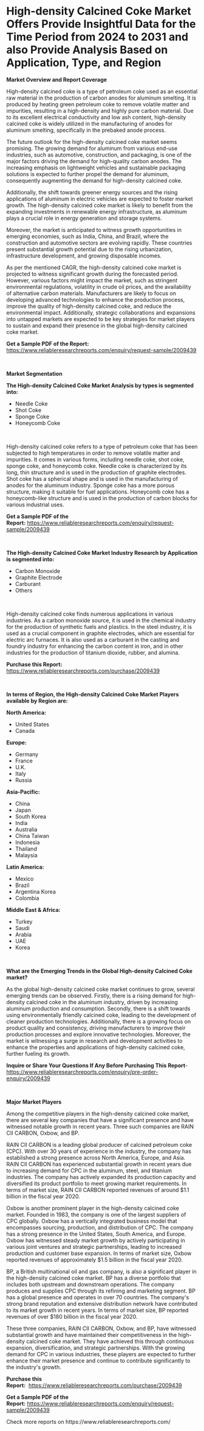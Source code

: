 <p><h1>High-density Calcined Coke Market Offers Provide Insightful Data for the Time Period from 2024 to 2031 and also Provide Analysis Based on Application, Type, and Region</h1></p><p><strong>Market Overview and Report Coverage</strong></p>
<p><p>High-density calcined coke is a type of petroleum coke used as an essential raw material in the production of carbon anodes for aluminum smelting. It is produced by heating green petroleum coke to remove volatile matter and impurities, resulting in a high-density and highly pure carbon material. Due to its excellent electrical conductivity and low ash content, high-density calcined coke is widely utilized in the manufacturing of anodes for aluminum smelting, specifically in the prebaked anode process.</p><p>The future outlook for the high-density calcined coke market seems promising. The growing demand for aluminum from various end-use industries, such as automotive, construction, and packaging, is one of the major factors driving the demand for high-quality carbon anodes. The increasing emphasis on lightweight vehicles and sustainable packaging solutions is expected to further propel the demand for aluminum, consequently augmenting the demand for high-density calcined coke.</p><p>Additionally, the shift towards greener energy sources and the rising applications of aluminum in electric vehicles are expected to foster market growth. The high-density calcined coke market is likely to benefit from the expanding investments in renewable energy infrastructure, as aluminum plays a crucial role in energy generation and storage systems.</p><p>Moreover, the market is anticipated to witness growth opportunities in emerging economies, such as India, China, and Brazil, where the construction and automotive sectors are evolving rapidly. These countries present substantial growth potential due to the rising urbanization, infrastructure development, and growing disposable incomes.</p><p>As per the mentioned CAGR, the high-density calcined coke market is projected to witness significant growth during the forecasted period. However, various factors might impact the market, such as stringent environmental regulations, volatility in crude oil prices, and the availability of alternative carbon materials. Manufacturers are likely to focus on developing advanced technologies to enhance the production process, improve the quality of high-density calcined coke, and reduce the environmental impact. Additionally, strategic collaborations and expansions into untapped markets are expected to be key strategies for market players to sustain and expand their presence in the global high-density calcined coke market.</p></p>
<p><strong>Get a Sample PDF of the Report:</strong> <a href="https://www.reliableresearchreports.com/enquiry/request-sample/2009439">https://www.reliableresearchreports.com/enquiry/request-sample/2009439</a></p>
<p>&nbsp;</p>
<p><strong>Market Segmentation</strong></p>
<p><strong>The High-density Calcined Coke Market Analysis by types is segmented into:</strong></p>
<p><ul><li>Needle Coke</li><li>Shot Coke</li><li>Sponge Coke</li><li>Honeycomb Coke</li></ul></p>
<p>&nbsp;</p>
<p><p>High-density calcined coke refers to a type of petroleum coke that has been subjected to high temperatures in order to remove volatile matter and impurities. It comes in various forms, including needle coke, shot coke, sponge coke, and honeycomb coke. Needle coke is characterized by its long, thin structure and is used in the production of graphite electrodes. Shot coke has a spherical shape and is used in the manufacturing of anodes for the aluminum industry. Sponge coke has a more porous structure, making it suitable for fuel applications. Honeycomb coke has a honeycomb-like structure and is used in the production of carbon blocks for various industrial uses.</p></p>
<p><strong>Get a Sample PDF of the Report:</strong>&nbsp;<a href="https://www.reliableresearchreports.com/enquiry/request-sample/2009439">https://www.reliableresearchreports.com/enquiry/request-sample/2009439</a></p>
<p>&nbsp;</p>
<p><strong>The High-density Calcined Coke Market Industry Research by Application is segmented into:</strong></p>
<p><ul><li>Carbon Monoxide</li><li>Graphite Electrode</li><li>Carburant</li><li>Others</li></ul></p>
<p>&nbsp;</p>
<p><p>High-density calcined coke finds numerous applications in various industries. As a carbon monoxide source, it is used in the chemical industry for the production of synthetic fuels and plastics. In the steel industry, it is used as a crucial component in graphite electrodes, which are essential for electric arc furnaces. It is also used as a carburant in the casting and foundry industry for enhancing the carbon content in iron, and in other industries for the production of titanium dioxide, rubber, and alumina.</p></p>
<p><strong>Purchase this Report:</strong>&nbsp; <a href="https://www.reliableresearchreports.com/purchase/2009439">https://www.reliableresearchreports.com/purchase/2009439</a></p>
<p>&nbsp;</p>
<p><strong>In terms of Region, the High-density Calcined Coke Market Players available by Region are:</strong></p>
<p>
    <p> <strong> North America: </strong>
        <ul>
            <li>United States</li>
            <li>Canada</li>
        </ul>
        </p> 
    <p> <strong> Europe: </strong>
        <ul>
            <li>Germany</li>
            <li>France</li>
            <li>U.K.</li>
            <li>Italy</li>
            <li>Russia</li>
        </ul>
        </p> 
    <p> <strong> Asia-Pacific: </strong>
        <ul>
            <li>China</li>
            <li>Japan</li>
            <li>South Korea</li>
            <li>India</li>
            <li>Australia</li>
            <li>China Taiwan</li>
            <li>Indonesia</li>
            <li>Thailand</li>
            <li>Malaysia</li>
        </ul>
        </p> 
    <p> <strong> Latin America: </strong>
        <ul>
            <li>Mexico</li>
            <li>Brazil</li>
            <li>Argentina Korea</li>
            <li>Colombia</li>
        </ul>
        </p> 
    <p> <strong> Middle East & Africa: </strong>
        <ul>
            <li>Turkey</li>
            <li>Saudi</li>
            <li>Arabia</li>
            <li>UAE</li>
            <li>Korea</li>
        </ul>
    </p>
    </p>
<p>&nbsp;</p>
<p><strong>What are the Emerging Trends in the Global High-density Calcined Coke market?</strong></p>
<p><p>As the global high-density calcined coke market continues to grow, several emerging trends can be observed. Firstly, there is a rising demand for high-density calcined coke in the aluminum industry, driven by increasing aluminum production and consumption. Secondly, there is a shift towards using environmentally friendly calcined coke, leading to the development of cleaner production technologies. Additionally, there is a growing focus on product quality and consistency, driving manufacturers to improve their production processes and explore innovative technologies. Moreover, the market is witnessing a surge in research and development activities to enhance the properties and applications of high-density calcined coke, further fueling its growth.</p></p>
<p><strong>Inquire or Share Your Questions If Any Before Purchasing This Report</strong>- <a href="https://www.reliableresearchreports.com/enquiry/pre-order-enquiry/2009439">https://www.reliableresearchreports.com/enquiry/pre-order-enquiry/2009439</a></p>
<p>&nbsp;</p>
<p><strong>Major Market Players</strong></p>
<p><p>Among the competitive players in the high-density calcined coke market, there are several key companies that have a significant presence and have witnessed notable growth in recent years. Three such companies are RAIN CII CARBON, Oxbow, and BP.</p><p>RAIN CII CARBON is a leading global producer of calcined petroleum coke (CPC). With over 30 years of experience in the industry, the company has established a strong presence across North America, Europe, and Asia. RAIN CII CARBON has experienced substantial growth in recent years due to increasing demand for CPC in the aluminum, steel, and titanium industries. The company has actively expanded its production capacity and diversified its product portfolio to meet growing market requirements. In terms of market size, RAIN CII CARBON reported revenues of around $1.1 billion in the fiscal year 2020.</p><p>Oxbow is another prominent player in the high-density calcined coke market. Founded in 1983, the company is one of the largest suppliers of CPC globally. Oxbow has a vertically integrated business model that encompasses sourcing, production, and distribution of CPC. The company has a strong presence in the United States, South America, and Europe. Oxbow has witnessed steady market growth by actively participating in various joint ventures and strategic partnerships, leading to increased production and customer base expansion. In terms of market size, Oxbow reported revenues of approximately $1.5 billion in the fiscal year 2020.</p><p>BP, a British multinational oil and gas company, is also a significant player in the high-density calcined coke market. BP has a diverse portfolio that includes both upstream and downstream operations. The company produces and supplies CPC through its refining and marketing segment. BP has a global presence and operates in over 70 countries. The company's strong brand reputation and extensive distribution network have contributed to its market growth in recent years. In terms of market size, BP reported revenues of over $180 billion in the fiscal year 2020.</p><p>These three companies, RAIN CII CARBON, Oxbow, and BP, have witnessed substantial growth and have maintained their competitiveness in the high-density calcined coke market. They have achieved this through continuous expansion, diversification, and strategic partnerships. With the growing demand for CPC in various industries, these players are expected to further enhance their market presence and continue to contribute significantly to the industry's growth.</p></p>
<p><strong>Purchase this Report:</strong>&nbsp;&nbsp;<a href="https://www.reliableresearchreports.com/purchase/2009439">https://www.reliableresearchreports.com/purchase/2009439</a></p>
<p></p>
<p><strong>Get a Sample PDF of the Report:</strong>&nbsp;<a href="https://www.reliableresearchreports.com/enquiry/request-sample/2009439">https://www.reliableresearchreports.com/enquiry/request-sample/2009439</a></p>
<p>Check more reports on https://www.reliableresearchreports.com/</p>